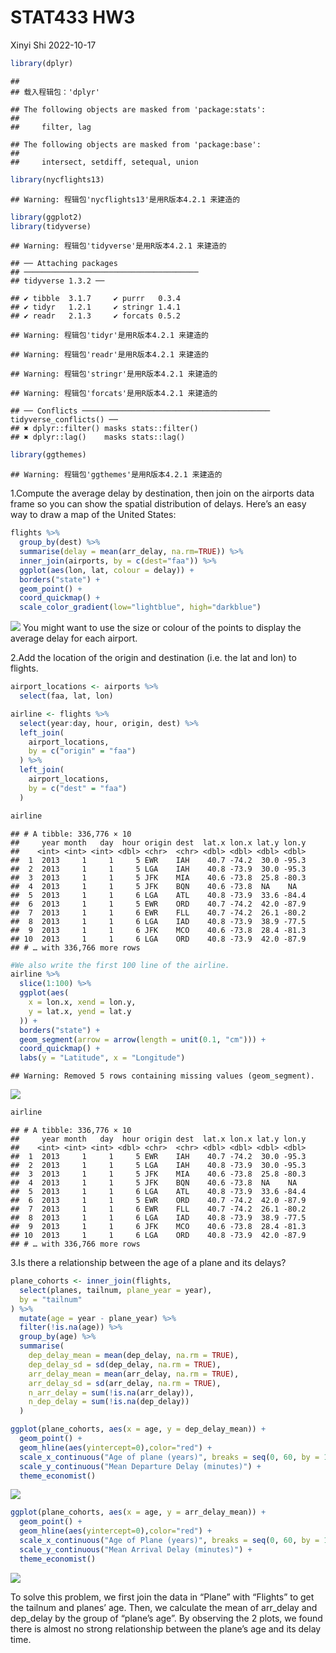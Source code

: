 STAT433 HW3
================
Xinyi Shi
2022-10-17

``` r
library(dplyr)
```

    ## 
    ## 载入程辑包：'dplyr'

    ## The following objects are masked from 'package:stats':
    ## 
    ##     filter, lag

    ## The following objects are masked from 'package:base':
    ## 
    ##     intersect, setdiff, setequal, union

``` r
library(nycflights13)
```

    ## Warning: 程辑包'nycflights13'是用R版本4.2.1 来建造的

``` r
library(ggplot2)
library(tidyverse)
```

    ## Warning: 程辑包'tidyverse'是用R版本4.2.1 来建造的

    ## ── Attaching packages
    ## ───────────────────────────────────────
    ## tidyverse 1.3.2 ──

    ## ✔ tibble  3.1.7     ✔ purrr   0.3.4
    ## ✔ tidyr   1.2.1     ✔ stringr 1.4.1
    ## ✔ readr   2.1.3     ✔ forcats 0.5.2

    ## Warning: 程辑包'tidyr'是用R版本4.2.1 来建造的

    ## Warning: 程辑包'readr'是用R版本4.2.1 来建造的

    ## Warning: 程辑包'stringr'是用R版本4.2.1 来建造的

    ## Warning: 程辑包'forcats'是用R版本4.2.1 来建造的

    ## ── Conflicts ────────────────────────────────────────── tidyverse_conflicts() ──
    ## ✖ dplyr::filter() masks stats::filter()
    ## ✖ dplyr::lag()    masks stats::lag()

``` r
library(ggthemes)
```

    ## Warning: 程辑包'ggthemes'是用R版本4.2.1 来建造的

1.Compute the average delay by destination, then join on the airports
data frame so you can show the spatial distribution of delays. Here’s an
easy way to draw a map of the United States:

``` r
flights %>% 
  group_by(dest) %>% 
  summarise(delay = mean(arr_delay, na.rm=TRUE)) %>% 
  inner_join(airports, by = c(dest="faa")) %>%
  ggplot(aes(lon, lat, colour = delay)) +
  borders("state") +
  geom_point() +
  coord_quickmap() +
  scale_color_gradient(low="lightblue", high="darkblue")
```

![](HW3_files/figure-gfm/unnamed-chunk-2-1.png)<!-- --> You might want
to use the size or colour of the points to display the average delay for
each airport.

2.Add the location of the origin and destination (i.e. the lat and lon)
to flights.

``` r
airport_locations <- airports %>%
  select(faa, lat, lon)

airline <- flights %>%
  select(year:day, hour, origin, dest) %>%
  left_join(
    airport_locations,
    by = c("origin" = "faa")
  ) %>%
  left_join(
    airport_locations,
    by = c("dest" = "faa")
  )

airline
```

    ## # A tibble: 336,776 × 10
    ##     year month   day  hour origin dest  lat.x lon.x lat.y lon.y
    ##    <int> <int> <int> <dbl> <chr>  <chr> <dbl> <dbl> <dbl> <dbl>
    ##  1  2013     1     1     5 EWR    IAH    40.7 -74.2  30.0 -95.3
    ##  2  2013     1     1     5 LGA    IAH    40.8 -73.9  30.0 -95.3
    ##  3  2013     1     1     5 JFK    MIA    40.6 -73.8  25.8 -80.3
    ##  4  2013     1     1     5 JFK    BQN    40.6 -73.8  NA    NA  
    ##  5  2013     1     1     6 LGA    ATL    40.8 -73.9  33.6 -84.4
    ##  6  2013     1     1     5 EWR    ORD    40.7 -74.2  42.0 -87.9
    ##  7  2013     1     1     6 EWR    FLL    40.7 -74.2  26.1 -80.2
    ##  8  2013     1     1     6 LGA    IAD    40.8 -73.9  38.9 -77.5
    ##  9  2013     1     1     6 JFK    MCO    40.6 -73.8  28.4 -81.3
    ## 10  2013     1     1     6 LGA    ORD    40.8 -73.9  42.0 -87.9
    ## # … with 336,766 more rows

``` r
#We also write the first 100 line of the airline.
airline %>%
  slice(1:100) %>%
  ggplot(aes(
    x = lon.x, xend = lon.y,
    y = lat.x, yend = lat.y
  )) +
  borders("state") +
  geom_segment(arrow = arrow(length = unit(0.1, "cm"))) +
  coord_quickmap() +
  labs(y = "Latitude", x = "Longitude")
```

    ## Warning: Removed 5 rows containing missing values (geom_segment).

![](HW3_files/figure-gfm/unnamed-chunk-3-1.png)<!-- -->

``` r
airline
```

    ## # A tibble: 336,776 × 10
    ##     year month   day  hour origin dest  lat.x lon.x lat.y lon.y
    ##    <int> <int> <int> <dbl> <chr>  <chr> <dbl> <dbl> <dbl> <dbl>
    ##  1  2013     1     1     5 EWR    IAH    40.7 -74.2  30.0 -95.3
    ##  2  2013     1     1     5 LGA    IAH    40.8 -73.9  30.0 -95.3
    ##  3  2013     1     1     5 JFK    MIA    40.6 -73.8  25.8 -80.3
    ##  4  2013     1     1     5 JFK    BQN    40.6 -73.8  NA    NA  
    ##  5  2013     1     1     6 LGA    ATL    40.8 -73.9  33.6 -84.4
    ##  6  2013     1     1     5 EWR    ORD    40.7 -74.2  42.0 -87.9
    ##  7  2013     1     1     6 EWR    FLL    40.7 -74.2  26.1 -80.2
    ##  8  2013     1     1     6 LGA    IAD    40.8 -73.9  38.9 -77.5
    ##  9  2013     1     1     6 JFK    MCO    40.6 -73.8  28.4 -81.3
    ## 10  2013     1     1     6 LGA    ORD    40.8 -73.9  42.0 -87.9
    ## # … with 336,766 more rows

3.Is there a relationship between the age of a plane and its delays?

``` r
plane_cohorts <- inner_join(flights,
  select(planes, tailnum, plane_year = year),
  by = "tailnum"
) %>%
  mutate(age = year - plane_year) %>%
  filter(!is.na(age)) %>%
  group_by(age) %>%
  summarise(
    dep_delay_mean = mean(dep_delay, na.rm = TRUE),
    dep_delay_sd = sd(dep_delay, na.rm = TRUE),
    arr_delay_mean = mean(arr_delay, na.rm = TRUE),
    arr_delay_sd = sd(arr_delay, na.rm = TRUE),
    n_arr_delay = sum(!is.na(arr_delay)),
    n_dep_delay = sum(!is.na(dep_delay))
  )

ggplot(plane_cohorts, aes(x = age, y = dep_delay_mean)) +
  geom_point() +
  geom_hline(aes(yintercept=0),color="red") +
  scale_x_continuous("Age of plane (years)", breaks = seq(0, 60, by = 10)) +
  scale_y_continuous("Mean Departure Delay (minutes)") +
  theme_economist()
```

![](HW3_files/figure-gfm/unnamed-chunk-5-1.png)<!-- -->

``` r
ggplot(plane_cohorts, aes(x = age, y = arr_delay_mean)) +
  geom_point() +
  geom_hline(aes(yintercept=0),color="red") +
  scale_x_continuous("Age of Plane (years)", breaks = seq(0, 60, by = 10)) +
  scale_y_continuous("Mean Arrival Delay (minutes)") +
  theme_economist()
```

![](HW3_files/figure-gfm/unnamed-chunk-5-2.png)<!-- -->

To solve this problem, we first join the data in “Plane” with “Flights”
to get the tailnum and planes’ age. Then, we calculate the mean of
arr_delay and dep_delay by the group of “plane’s age”. By observing the
2 plots, we found there is almost no strong relationship between the
plane’s age and its delay time.
